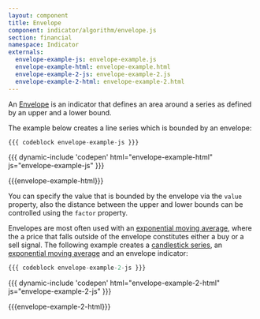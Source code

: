 ```yaml
---
layout: component
title: Envelope
component: indicator/algorithm/envelope.js
section: financial
namespace: Indicator
externals:
  envelope-example-js: envelope-example.js
  envelope-example-html: envelope-example.html
  envelope-example-2-js: envelope-example-2.js
  envelope-example-2-html: envelope-example-2.html
---
```


An [Envelope](http://www.investopedia.com/terms/e/envelope.asp?optm=sa_v2) is an indicator that defines an area around a series as defined by an upper and a lower bound.

The example below creates a line series which is bounded by an envelope:

```js
{{{ codeblock envelope-example-js }}}
```

{{{ dynamic-include 'codepen' html="envelope-example-html" js="envelope-example-js" }}}

{{{envelope-example-html}}}
<script type="text/javascript">
{{{envelope-example-js}}}
</script>

You can specify the value that is bounded by the envelope via the `value` property, also the distance between the upper and lower bounds can be controlled using the `factor` property.

Envelopes are most often used with an [exponential moving average](./exponentialMovingAverage), where the a price that falls outside of the envelope constitutes either a buy or a sell signal. The following example creates a
[candlestick series](../series/candlestick), an [exponential moving average](./exponentialMovingAverage)
and an envelope indicator:

```js
{{{ codeblock envelope-example-2-js }}}
```

{{{ dynamic-include 'codepen' html="envelope-example-2-html" js="envelope-example-2-js" }}}

{{{envelope-example-2-html}}}
<script type="text/javascript">
{{{envelope-example-2-js}}}
</script>
